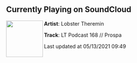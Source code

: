 ## Currently Playing on SoundCloud

[<img align="left" width="100" src="https://i1.sndcdn.com/artworks-RUG7ZChgoR3qNzCl-iDAVyA-t500x500.jpg">](https://soundcloud.com/lobster-theremin/lt-podcast-168-prospa)

**Artist**: Lobster Theremin 

**Track**: LT Podcast 168 // Prospa

Last updated at 05/13/2021 09:49
